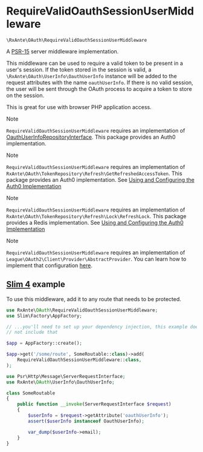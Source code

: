 # RequireValidOauthSessionUserMiddleware

`\RxAnte\OAuth\RequireValidOauthSessionUserMiddleware`

A [PSR-15](https://github.com/php-fig/http-server-middleware) server middleware implementation.

This middleware can be used to require a valid token to be present in a user's session. If the token stored in the session is valid, a `\RxAnte\OAuth\UserInfo\OauthUserInfo` instance will be added to the request attributes with the name `oauthUserInfo`. If there is no valid session, the user will be sent through the OAuth process to acquire a token to store on the session.

This is great for use with browser PHP application access.

> [!NOTE]
> `RequireValidOauthSessionUserMiddleware` requires an implementation of [OauthUserInfoRepositoryInterface](oauth-user-info-repository-interface.md). This package provides an Auth0 implementation.

> [!NOTE]
> `RequireValidOauthSessionUserMiddleware` requires an implementation of `RxAnte\OAuth\TokenRepository\Refresh\GetRefreshedAccessToken`. This package provides an Auth0 implementation. See [Using and Configuring the Auth0 Implementation](using-configuring-auth0-implementation.md)

> [!NOTE]
> `RequireValidOauthSessionUserMiddleware` requires an implementation of `RxAnte\OAuth\TokenRepository\Refresh\Lock\RefreshLock`. This package provides a Redis implementation. See [Using and Configuring the Auth0 Implementation](using-configuring-auth0-implementation.md)

> [!NOTE]
> `RequireValidOauthSessionUserMiddleware` requires an implementation of `League\OAuth2\Client\Provider\AbstractProvider`. You can learn how to implement that configuration [here](configuring-league-client.md).

## [Slim 4](https://www.slimframework.com) example

To use this middleware, add it to any route that needs to be protected.

```php
use RxAnte\OAuth\RequireValidOauthSessionUserMiddleware;
use Slim\Factory\AppFactory;

// ...you'll need to set up your dependency injection, this example does
// not include that

$app = AppFactory::create();

$app->get('/some/route', SomeRoutable::class)->add(
    RequireValidOauthSessionUserMiddleware::class,
);
```

```php
use Psr\Http\Message\ServerRequestInterface;
use RxAnte\OAuth\UserInfo\OauthUserInfo;

class SomeRoutable
{
    public function __invoke(ServerRequestInterface $request)
    {
        $userInfo = $request->getAttribute('oauthUserInfo');
        assert($userInfo instanceof OauthUserInfo);

        var_dump($userInfo->email);
    }
}
```
